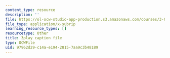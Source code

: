 ```yaml
---
content_type: resource
description: ''
file: https://ol-ocw-studio-app-production.s3.amazonaws.com/courses/3-091sc-introduction-to-solid-state-chemistry-fall-2010/97962d29c14ae19428157aa9c3b48189_StY_01uUFSY.srt
file_type: application/x-subrip
learning_resource_types: []
resourcetype: Other
title: 3play caption file
type: OCWFile
uid: 97962d29-c14a-e194-2815-7aa9c3b48189
---
```

